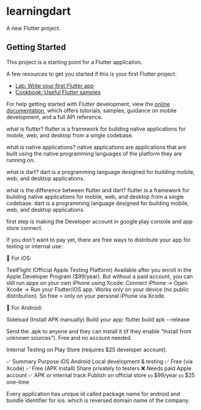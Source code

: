 # learningdart

A new Flutter project.

## Getting Started

This project is a starting point for a Flutter application.

A few resources to get you started if this is your first Flutter project:

- [Lab: Write your first Flutter app](https://docs.flutter.dev/get-started/codelab)
- [Cookbook: Useful Flutter samples](https://docs.flutter.dev/cookbook)

For help getting started with Flutter development, view the
[online documentation](https://docs.flutter.dev/), which offers tutorials,
samples, guidance on mobile development, and a full API reference.

<!-- ///////////////////////// -->

what is flutter?
flutter is a framework for building native applications for mobile, web, and desktop from a single codebase.

<!-- ///////////////////////// -->

what is native applications?
native applications are applications that are built using the native programming languages of the platform they are running on.

<!-- ///////////////////////// -->

what is dart?
dart is a programming language designed for building mobile, web, and desktop applications.

<!-- ///////////////////////// -->

what is the difference between flutter and dart?
flutter is a framework for building native applications for mobile, web, and desktop from a single codebase.
dart is a programming language designed for building mobile, web, and desktop applications.

<!-- ///////////////////////// -->

first step is making the Developer account in google play console and app store connect.

<!-- 🆓 Free Deployment Options (for testing or private use) -->

If you don’t want to pay yet, there are free ways to distribute your app for testing or internal use:

🧪 For iOS:

TestFlight (Official Apple Testing Platform)
Available after you enroll in the Apple Developer Program ($99/year).
But without a paid account, you can still run apps on your own iPhone using Xcode:
Connect iPhone → Open Xcode → Run your Flutter/iOS app.
Works only on your device (no public distribution).
So free = only on your personal iPhone via Xcode.

🤖 For Android:

Sideload (Install APK manually)
Build your app:
flutter build apk --release

Send the .apk to anyone and they can install it (if they enable “Install from unknown sources”).
Free and no account needed.

Internal Testing on Play Store (requires $25 developer account).

✅ Summary
Purpose iOS Android
Local development & testing ✅ Free (via Xcode) ✅ Free (APK install)
Share privately to testers ❌ Needs paid Apple account ✅ APK or internal track
Publish on official store 💵 $99/year 💵 $25 one-time

<!-- ///////////////////////// -->

Every application has unique id called package name for android and bundle identifier for ios. which is reversed domain name of the company.

<!-- get duns number  -->
